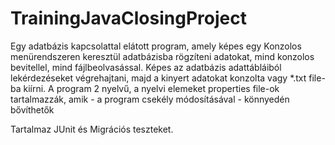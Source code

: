 # TrainingJavaClosingProject

Egy adatbázis kapcsolattal elátott program, amely képes egy Konzolos menürendszeren keresztül adatbázisba rögzíteni adatokat, mind konzolos bevitellel, mind fájlbeolvasással.
Képes az adatbázis adattábláiból lekérdezéseket végrehajtani, majd a kinyert adatokat konzolta vagy *.txt file-ba kiírni.
A program 2 nyelvű, a nyelvi elemeket properties file-ok tartalmazzák, amik - a program csekély módosításával - könnyedén bővíthetők

Tartalmaz JUnit és Migrációs teszteket.
